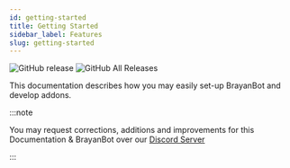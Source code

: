 ```yaml
---
id: getting-started
title: Getting Started
sidebar_label: Features
slug: getting-started
---
```


![GitHub release](https://img.shields.io/github/release/brayanbotdev/brayanbot)
![GitHub All Releases](https://img.shields.io/github/downloads/brayanbotdev/brayanbot/total)

This documentation describes how you may easily set-up BrayanBot and develop addons.

:::note

You may request corrections, additions and improvements for this Documentation & BrayanBot over our [Discord Server](/discord)

:::

